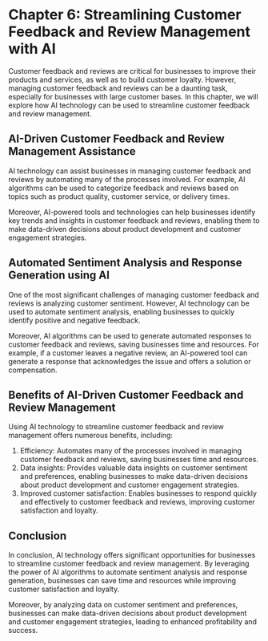 Chapter 6: Streamlining Customer Feedback and Review Management with AI
=======================================================================

Customer feedback and reviews are critical for businesses to improve their products and services, as well as to build customer loyalty. However, managing customer feedback and reviews can be a daunting task, especially for businesses with large customer bases. In this chapter, we will explore how AI technology can be used to streamline customer feedback and review management.

AI-Driven Customer Feedback and Review Management Assistance
------------------------------------------------------------

AI technology can assist businesses in managing customer feedback and reviews by automating many of the processes involved. For example, AI algorithms can be used to categorize feedback and reviews based on topics such as product quality, customer service, or delivery times.

Moreover, AI-powered tools and technologies can help businesses identify key trends and insights in customer feedback and reviews, enabling them to make data-driven decisions about product development and customer engagement strategies.

Automated Sentiment Analysis and Response Generation using AI
-------------------------------------------------------------

One of the most significant challenges of managing customer feedback and reviews is analyzing customer sentiment. However, AI technology can be used to automate sentiment analysis, enabling businesses to quickly identify positive and negative feedback.

Moreover, AI algorithms can be used to generate automated responses to customer feedback and reviews, saving businesses time and resources. For example, if a customer leaves a negative review, an AI-powered tool can generate a response that acknowledges the issue and offers a solution or compensation.

Benefits of AI-Driven Customer Feedback and Review Management
-------------------------------------------------------------

Using AI technology to streamline customer feedback and review management offers numerous benefits, including:

1. Efficiency: Automates many of the processes involved in managing customer feedback and reviews, saving businesses time and resources.
2. Data insights: Provides valuable data insights on customer sentiment and preferences, enabling businesses to make data-driven decisions about product development and customer engagement strategies.
3. Improved customer satisfaction: Enables businesses to respond quickly and effectively to customer feedback and reviews, improving customer satisfaction and loyalty.

Conclusion
----------

In conclusion, AI technology offers significant opportunities for businesses to streamline customer feedback and review management. By leveraging the power of AI algorithms to automate sentiment analysis and response generation, businesses can save time and resources while improving customer satisfaction and loyalty.

Moreover, by analyzing data on customer sentiment and preferences, businesses can make data-driven decisions about product development and customer engagement strategies, leading to enhanced profitability and success.
